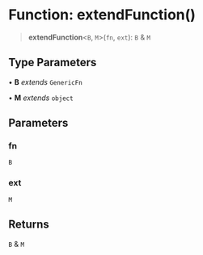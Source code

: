 # Function: extendFunction()

> **extendFunction**\<`B`, `M`\>(`fn`, `ext`): `B` & `M`

## Type Parameters

• **B** _extends_ `GenericFn`

• **M** _extends_ `object`

## Parameters

### fn

`B`

### ext

`M`

## Returns

`B` & `M`
